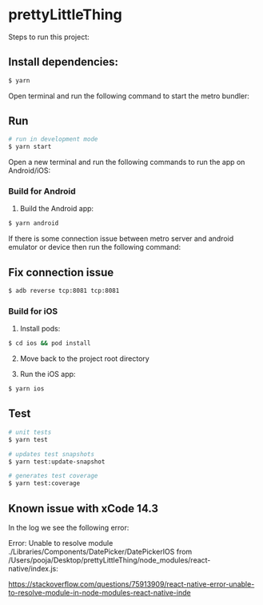 # prettyLittleThing

Steps to run this project:

## Install dependencies:

```bash
$ yarn
```

Open terminal and run the following command to start the metro bundler:

## Run

```bash
# run in development mode
$ yarn start
```

Open a new terminal and run the following commands to run the app on Android/iOS:

### Build for Android

1. Build the Android app:

```bash
$ yarn android
```

If there is some connection issue between metro server and android emulator or device
then run the following command:

## Fix connection issue

```bash
$ adb reverse tcp:8081 tcp:8081
```

### Build for iOS

1. Install pods:

```bash
$ cd ios && pod install
```

2. Move back to the project root directory

3. Run the iOS app:

```bash
$ yarn ios
```

## Test

```bash
# unit tests
$ yarn test

# updates test snapshots
$ yarn test:update-snapshot

# generates test coverage
$ yarn test:coverage
```


## Known issue with xCode 14.3
In the log we see the following error:

Error: Unable to resolve module ./Libraries/Components/DatePicker/DatePickerIOS from /Users/pooja/Desktop/prettyLittleThing/node_modules/react-native/index.js:

https://stackoverflow.com/questions/75913909/react-native-error-unable-to-resolve-module-in-node-modules-react-native-inde